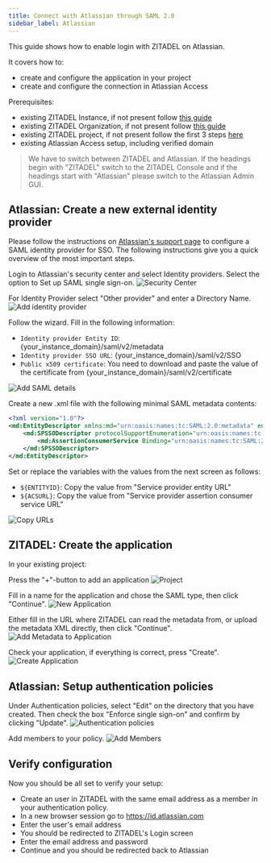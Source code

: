```yaml
---
title: Connect with Atlassian through SAML 2.0
sidebar_label: Atlassian
---
```


This guide shows how to enable login with ZITADEL on Atlassian.

It covers how to:

- create and configure the application in your project
- create and configure the connection in Atlassian Access

Prerequisites:

- existing ZITADEL Instance, if not present follow [this guide](../../guides/start/quickstart)
- existing ZITADEL Organization, if not present follow [this guide](../../guides/manage/console/organizations)
- existing ZITADEL project, if not present follow the first 3 steps [here](../../guides/manage/console/projects)
- existing Atlassian Access setup, including verified domain

> We have to switch between ZITADEL and Atlassian. If the headings begin with "ZITADEL" switch to the ZITADEL
> Console and
> if the headings start with "Atlassian" please switch to the Atlassian Admin GUI.

## **Atlassian**: Create a new external identity provider

Please follow the instructions on [Atlassian's support page](https://support.atlassian.com/security-and-access-policies/docs/configure-saml-single-sign-on-with-an-identity-provider/) to configure a SAML identity provider for SSO.
The following instructions give you a quick overview of the most important steps.

Login to Atlassian's security center and select Identity providers.
Select the option to Set up SAML single sign-on.
![Security Center](/img/saml/atlassian/atlassian-01.png)

For Identity Provider select "Other provider" and enter a Directory Name.
![Add identity provider](/img/saml/atlassian/atlassian-02.png)

Follow the wizard.
Fill in the following information:

- `Identity provider Entity ID`: {your_instance_domain}/saml/v2/metadata
- `Identity provider SSO URL`: {your_instance_domain}/saml/v2/SSO
- `Public x509 certificate`: You need to download and paste the value of the certificate from {your_instance_domain}/saml/v2/certificate

![Add SAML details](/img/saml/atlassian/atlassian-03.png)

Create a new .xml file with the following minimal SAML metadata contents:

```xml
<?xml version="1.0"?>
<md:EntityDescriptor xmlns:md="urn:oasis:names:tc:SAML:2.0:metadata" entityID="${ENTITYID}">
    <md:SPSSODescriptor protocolSupportEnumeration="urn:oasis:names:tc:SAML:2.0:protocol urn:oasis:names:tc:SAML:1.1:protocol">
        <md:AssertionConsumerService Binding="urn:oasis:names:tc:SAML:2.0:bindings:HTTP-POST" Location="${ACSURL}" index="0"/>
    </md:SPSSODescriptor>
</md:EntityDescriptor>
```

Set or replace the variables with the values from the next screen as follows:

- `${ENTITYID}`: Copy the value from "Service provider entity URL"
- `${ACSURL}`: Copy the value from "Service provider assertion consumer service URL"

![Copy URLs](/img/saml/atlassian/atlassian-04.png)

## **ZITADEL**: Create the application

In your existing project:

Press the "+"-button to add an application
![Project](/img/saml/zitadel/project.png)

Fill in a name for the application and chose the SAML type, then click "Continue".
![New Application](/img/saml/zitadel/application_saml.png)

Either fill in the URL where ZITADEL can read the metadata from, or upload the metadata XML directly, then click "Continue".
![Add Metadata to Application](/img/saml/zitadel/application_saml_metadata.png)

Check your application, if everything is correct, press "Create".
![Create Application](/img/saml/zitadel/application_saml_create.png)

## **Atlassian**: Setup authentication policies

Under Authentication policies, select "Edit" on the directory that you have created.
Then check the box "Enforce single sign-on" and confirm by clicking "Update".
![Authentication policies](/img/saml/atlassian/atlassian-05.png)

Add members to your policy.
![Add Members](/img/saml/atlassian/atlassian-06.png)

## Verify configuration

Now you should be all set to verify your setup:

- Create an user in ZITADEL with the same email address as a member in your authentication policy.
- In a new browser session go to https://id.atlassian.com
- Enter the user's email address
- You should be redirected to ZITADEL's Login screen
- Enter the email address and password
- Continue and you should be redirected back to Atlassian
